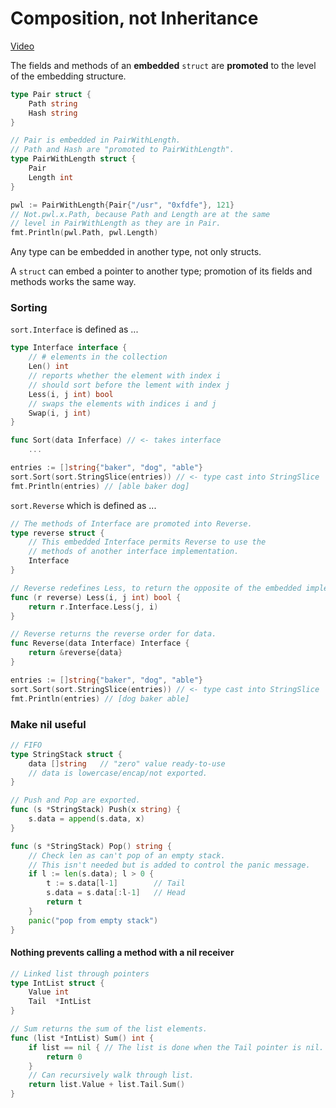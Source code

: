 # Composition, not Inheritance

[Video](https://www.youtube.com/watch?v=0X6AcnwocbM&list=PLoILbKo9rG3skRCj37Kn5Zj803hhiuRK6&index=20)

The fields and methods of an **embedded** `struct` are **promoted** to the level of the embedding structure.
```go
type Pair struct {
    Path string
    Hash string
}

// Pair is embedded in PairWithLength.
// Path and Hash are "promoted to PairWithLength".
type PairWithLength struct {
    Pair
    Length int
}

pwl := PairWithLength{Pair{"/usr", "0xfdfe"}, 121}
// Not.pwl.x.Path, because Path and Length are at the same 
// level in PairWithLength as they are in Pair.
fmt.Println(pwl.Path, pwl.Length)
```
Any type can be embedded in another type, not only structs.

A `struct` can embed a pointer to another type; promotion of its fields and methods works the same way. 

### Sorting

`sort.Interface` is defined as ...
```go
type Interface interface {
    // # elements in the collection
    Len() int
    // reports whether the element with index i
    // should sort before the lement with index j
    Less(i, j int) bool
    // swaps the elements with indices i and j
    Swap(i, j int)
}

func Sort(data Inferface) // <- takes interface
    ...

entries := []string{"baker", "dog", "able"}
sort.Sort(sort.StringSlice(entries)) // <- type cast into StringSlice
fmt.Println(entries) // [able baker dog]
```

`sort.Reverse` which is defined as ...
```go
// The methods of Interface are promoted into Reverse.
type reverse struct {
    // This embedded Interface permits Reverse to use the 
    // methods of another interface implementation.
    Interface
}

// Reverse redefines Less, to return the opposite of the embedded implementation's Less method.
func (r reverse) Less(i, j int) bool {
    return r.Interface.Less(j, i)
}

// Reverse returns the reverse order for data.
func Reverse(data Interface) Interface {
    return &reverse{data}
}

entries := []string{"baker", "dog", "able"}
sort.Sort(sort.StringSlice(entries)) // <- type cast into StringSlice
fmt.Println(entries) // [dog baker able]
```

### Make nil useful

```go
// FIFO
type StringStack struct {
	data []string   // "zero" value ready-to-use
    // data is lowercase/encap/not exported.
}

// Push and Pop are exported.
func (s *StringStack) Push(x string) {
	s.data = append(s.data, x)
}

func (s *StringStack) Pop() string {
    // Check len as can't pop of an empty stack.
    // This isn't needed but is added to control the panic message.
	if l := len(s.data); l > 0 {
		t := s.data[l-1]        // Tail
		s.data = s.data[:l-1]   // Head
		return t
	}
	panic("pop from empty stack")
}
```
#### Nothing prevents calling a method with a nil receiver
```go
// Linked list through pointers
type IntList struct {
	Value int
	Tail  *IntList
}

// Sum returns the sum of the list elements.
func (list *IntList) Sum() int {
	if list == nil { // The list is done when the Tail pointer is nil.
		return 0
	}
    // Can recursively walk through list.
	return list.Value + list.Tail.Sum()
}
```
